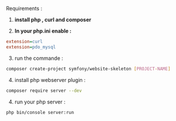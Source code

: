 Requirements :

1. **install php , curl and composer**

2. **In your php.ini enable :**

```php.ini
extension=curl
extension=pdo_mysql
```

3. run the commande :

```sh
composer create-project symfony/website-skeleton [PROJECT-NAME]
```

4. install php webserver plugin :

```sh
composer require server --dev
```

4. run your php server :

```sh
php bin/console server:run
```
